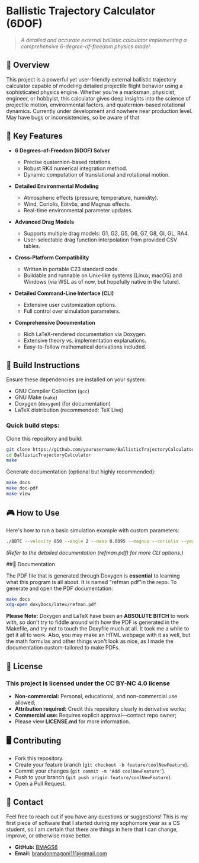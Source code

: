 
# Ballistic Trajectory Calculator (6DOF)

> *A detailed and accurate external ballistic calculator implementing a comprehensive 6-degree-of-freedom physics model.*

## 📖 Overview

This project is a powerful yet user-friendly external ballistic trajectory calculator capable of modeling detailed projectile flight behavior using a sophisticated physics engine. Whether you're a marksman, physicist, engineer, or hobbyist, this calculator gives deep insights into the science of projectile motion, environmental factors, and quaternion-based rotational dynamics.
Currently under development and nowhere near production level. May have bugs or inconsistencies, so be aware of that
## 🚀 Key Features

- **6 Degrees-of-Freedom (6DOF) Solver**
  - Precise quaternion-based rotations.
  - Robust RK4 numerical integration method.
  - Dynamic computation of translational and rotational motion.

- **Detailed Environmental Modeling**
  - Atmospheric effects (pressure, temperature, humidity).
  - Wind, Coriolis, Eötvös, and Magnus effects.
  - Real-time environmental parameter updates.

- **Advanced Drag Models**
  - Supports multiple drag models: G1, G2, G5, G6, G7, G8, GI, GL, RA4.
  - User-selectable drag function interpolation from provided CSV tables.

- **Cross-Platform Compatibility**
  - Written in portable C23 standard code.
  - Buildable and runnable on Unix-like systems (Linux, macOS) and Windows (via WSL as of now,
  but hopefully native in the future).

- **Detailed Command-Line Interface (CLI)**
  - Extensive user customization options.
  - Full control over simulation parameters.

- **Comprehensive Documentation**
  - Rich LaTeX-rendered documentation via Doxygen.
  - Extensive theory vs. implementation explanations.
  - Easy-to-follow mathematical derivations included.

## 🔧 Build Instructions

Ensure these dependencies are installed on your system:

- GNU Compiler Collection (`gcc`)
- GNU Make (`make`)
- Doxygen (`doxygen`) (for documentation)
- LaTeX distribution (recommended: TeX Live)

### Quick build steps:

Clone this repository and build:

```bash
git clone https://github.com/yourusername/BallisticTrajectoryCalculator.git
cd BallisticTrajectoryCalculator
make
```

Generate documentation (optional but highly recommended):

```bash
make docs
make doc-pdf
make view
```

## 🎮 How to Use

Here's how to run a basic simulation example with custom parameters:

```bash
./BBTC --velocity 850 --angle 2 --mass 0.0095 --magnus --coriolis --yawRepose
```

*(Refer to the detailed documentation (refman.pdf) for more CLI options.)*

##‍🔬 Documentation

The PDF file that is generated through Doxygen is **essential** to learning what this program is all about.
It is named "refman.pdf"in the repo.
To generate and open the PDF documentation:

```bash
make docs
xdg-open doxyDocs/latex/refman.pdf
```
**Please Note:**
Doxygen and LaTeX have been an **ABSOLUTE BITCH** to work with, so don't
try to fiddle around with  how the PDF is generated in the Makefile, and try not to touch
the Doxyfile much at all. It took me a while to get it all to work.
Also, you may make an HTML webpage with it as well, but the math formulas and other
things won't look as nice, as I made the documentation custom-tailored to make PDFs.
## 📜 License

### This project is licensed under the **CC BY-NC 4.0** license

- **Non-commercial:** Personal, educational, and non-commercial use allowed;
- **Attribution required:** Credit this repository clearly in derivative works;
- **Commercial use:** Requires explicit approval—contact repo owner;
- Please view **LICENSE.md** for more information.

## 🖥️ Contributing

- Fork this repository.
- Create your feature branch (`git checkout -b feature/coolNewFeature`).
- Commit your changes (`git commit -m 'Add coolNewFeature'`).
- Push to your branch (`git push origin feature/coolNewFeature`).
- Open a Pull Request.

## 💬 Contact

Feel free to reach out if you have any questions or suggestions! This is my first piece of software that I started during
my sophomore year as a CS student, so I am certain that there are things in here that I can change, improve, or otherwise
make better.

- **GitHub:** [BMAGS6](https://github.com/BMAGS6)
- **Email:** brandonmagoni111@gmail.com
